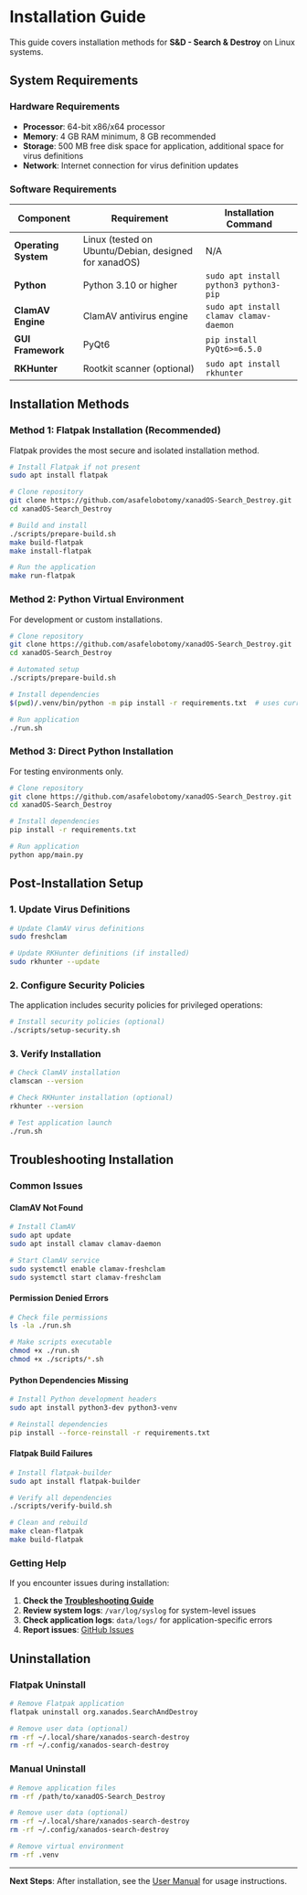 # Installation Guide

This guide covers installation methods for **S&D - Search & Destroy** on Linux systems.

## System Requirements

### Hardware Requirements

- **Processor**: 64-bit x86/x64 processor
- **Memory**: 4 GB RAM minimum, 8 GB recommended
- **Storage**: 500 MB free disk space for application, additional space for virus definitions
- **Network**: Internet connection for virus definition updates

### Software Requirements

| Component | Requirement | Installation Command |
|-----------|-------------|---------------------|
| **Operating System** | Linux (tested on Ubuntu/Debian, designed for xanadOS) | N/A |
| **Python** | Python 3.10 or higher | `sudo apt install python3 python3-pip` |
| **ClamAV Engine** | ClamAV antivirus engine | `sudo apt install clamav clamav-daemon` |
| **GUI Framework** | PyQt6 | `pip install PyQt6>=6.5.0` |
| **RKHunter** | Rootkit scanner (optional) | `sudo apt install rkhunter` |

## Installation Methods

### Method 1: Flatpak Installation (Recommended)

Flatpak provides the most secure and isolated installation method.

```bash
# Install Flatpak if not present
sudo apt install flatpak

# Clone repository
git clone https://github.com/asafelobotomy/xanadOS-Search_Destroy.git
cd xanadOS-Search_Destroy

# Build and install
./scripts/prepare-build.sh
make build-flatpak
make install-flatpak

# Run the application
make run-flatpak
```

### Method 2: Python Virtual Environment

For development or custom installations.

```bash
# Clone repository
git clone https://github.com/asafelobotomy/xanadOS-Search_Destroy.git
cd xanadOS-Search_Destroy

# Automated setup
./scripts/prepare-build.sh

# Install dependencies
$(pwd)/.venv/bin/python -m pip install -r requirements.txt  # uses current directory

# Run application
./run.sh
```

### Method 3: Direct Python Installation

For testing environments only.

```bash
# Clone repository
git clone https://github.com/asafelobotomy/xanadOS-Search_Destroy.git
cd xanadOS-Search_Destroy

# Install dependencies
pip install -r requirements.txt

# Run application
python app/main.py
```

## Post-Installation Setup

### 1. Update Virus Definitions

```bash
# Update ClamAV virus definitions
sudo freshclam

# Update RKHunter definitions (if installed)
sudo rkhunter --update
```

### 2. Configure Security Policies

The application includes security policies for privileged operations:

```bash
# Install security policies (optional)
./scripts/setup-security.sh
```

### 3. Verify Installation

```bash
# Check ClamAV installation
clamscan --version

# Check RKHunter installation (optional)
rkhunter --version

# Test application launch
./run.sh
```

## Troubleshooting Installation

### Common Issues

#### ClamAV Not Found

```bash
# Install ClamAV
sudo apt update
sudo apt install clamav clamav-daemon

# Start ClamAV service
sudo systemctl enable clamav-freshclam
sudo systemctl start clamav-freshclam
```

#### Permission Denied Errors

```bash
# Check file permissions
ls -la ./run.sh

# Make scripts executable
chmod +x ./run.sh
chmod +x ./scripts/*.sh
```

#### Python Dependencies Missing

```bash
# Install Python development headers
sudo apt install python3-dev python3-venv

# Reinstall dependencies
pip install --force-reinstall -r requirements.txt
```

#### Flatpak Build Failures

```bash
# Install flatpak-builder
sudo apt install flatpak-builder

# Verify all dependencies
./scripts/verify-build.sh

# Clean and rebuild
make clean-flatpak
make build-flatpak
```

### Getting Help

If you encounter issues during installation:

1. **Check the [Troubleshooting Guide](../../README.md#troubleshooting)**
2. **Review system logs**: `/var/log/syslog` for system-level issues
3. **Check application logs**: `data/logs/` for application-specific errors
4. **Report issues**: [GitHub Issues](https://github.com/asafelobotomy/xanadOS-Search_Destroy/issues)

## Uninstallation

### Flatpak Uninstall

```bash
# Remove Flatpak application
flatpak uninstall org.xanados.SearchAndDestroy

# Remove user data (optional)
rm -rf ~/.local/share/xanados-search-destroy
rm -rf ~/.config/xanados-search-destroy
```

### Manual Uninstall

```bash
# Remove application files
rm -rf /path/to/xanadOS-Search_Destroy

# Remove user data (optional)
rm -rf ~/.local/share/xanados-search-destroy
rm -rf ~/.config/xanados-search-destroy

# Remove virtual environment
rm -rf .venv
```

---

**Next Steps**: After installation, see the [User Manual](User_Manual.md) for usage instructions.
